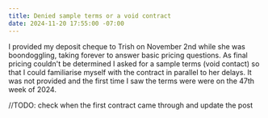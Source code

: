 ```yaml
---
title: Denied sample terms or a void contract
date: 2024-11-20 17:55:00 -07:00
---
```


I provided my deposit cheque to Trish on November 2nd while she was boondoggling, taking forever to answer basic pricing questions.  As final pricing couldn't be determined I asked for a sample terms (void contact) so that I could familiarise myself with the contract in parallel to her delays.  It was not provided and the first time I saw the terms were were on the 47th week of 2024. 

//TODO: check when the first contract came through and update the post